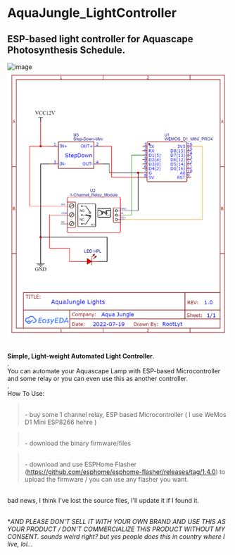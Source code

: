 # AquaJungle_LightController
## ESP-based light controller for Aquascape Photosynthesis Schedule.

![image](https://user-images.githubusercontent.com/72824435/206025527-810b6dc4-38d9-4cc2-a72d-b700840ec8f7.png)
![image](https://github.com/rootlyt/AquaJungle_LightController/blob/main/Schematic_AquaJungleLights_2022-07-19.png)

<br />**Simple, Light-weight Automated Light Controller**.
<br />.
<br />You can automate your Aquascape Lamp with ESP-based Microcontroller and some relay or you can even use this as another controller.
<br />.
<br />How To Use:
> <br /> - buy some 1 channel relay, ESP based Microcontroller ( I use WeMos D1 Mini ESP8266 hehre )

> <br /> - download the binary firmware/files

> <br /> - download and use ESPHome Flasher (https://github.com/esphome/esphome-flasher/releases/tag/1.4.0) to upload the firmware / you can use any flasher you want.

<br />bad news, I think I've lost the source files, I'll update it if I found it.

<br />**AND PLEASE DON'T SELL IT WITH YOUR OWN BRAND AND USE THIS AS YOUR PRODUCT / DON'T COMMERCIALIZE THIS PRODUCT WITHOUT MY CONSENT. *sounds weird right? but yes people does this in country where I live, lol...**
